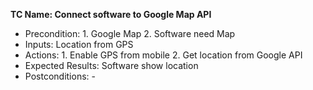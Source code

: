 **TC Name: Connect software to Google Map API**
* Precondition: 1. Google Map 2. Software need Map
* Inputs: Location from GPS
* Actions: 1. Enable GPS from mobile 2. Get location from Google API
* Expected Results: Software show location 
* Postconditions: -
